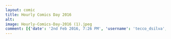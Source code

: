 ```yaml
---
layout: comic
title: Hourly Comics Day 2016
alt: 
image: Hourly-Comics-Day-2016 (1).jpeg
comment: [{'date': '2nd Feb 2016, 7:26 PM', 'username': 'tecco_dsilva', 'comment': 'Four pages of comics in one day!'}]
---
```

